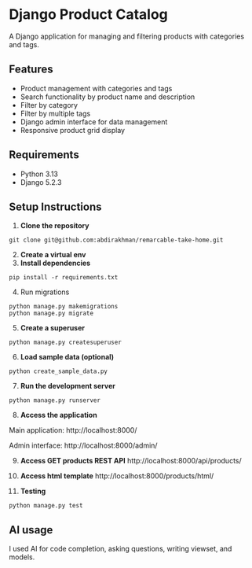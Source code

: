 # Django Product Catalog

A Django application for managing and filtering products with categories and tags.

## Features

- Product management with categories and tags
- Search functionality by product name and description
- Filter by category
- Filter by multiple tags
- Django admin interface for data management
- Responsive product grid display

## Requirements

- Python 3.13
- Django 5.2.3

## Setup Instructions

1. **Clone the repository**
```
git clone git@github.com:abdirakhman/remarcable-take-home.git
```

2. **Create a virtual env**
3. **Install dependencies**
```
pip install -r requirements.txt
```
4. Run migrations
```
python manage.py makemigrations
python manage.py migrate
```
5. **Create a superuser**
```
python manage.py createsuperuser
```
6. **Load sample data (optional)**
```
python create_sample_data.py
```
7. **Run the development server**
```
python manage.py runserver
```
8. **Access the application**

Main application: http://localhost:8000/

Admin interface: http://localhost:8000/admin/

9. **Access GET products REST API**
http://localhost:8000/api/products/

10. **Access html template**
http://localhost:8000/products/html/

11. **Testing**
```
python manage.py test
```

## AI usage
I used AI for code completion, asking questions, writing viewset, and models.